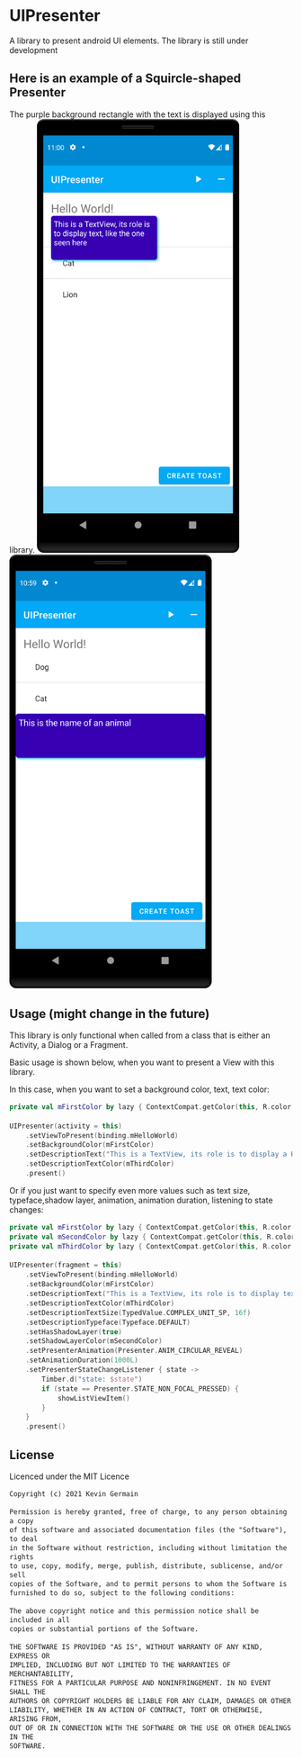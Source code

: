 # UIPresenter

A library to present android UI elements. The library is still under development

## Here is an example of a Squircle-shaped Presenter

The purple background rectangle with the text is displayed using this library.
<img src="/screenshots/device-2021-12-07-230050.png" alt="A Squircle-shaped Presenter View" width="360" />
<img src="/screenshots/device-2021-12-07-225956.png" alt="A Squircle-shaped Presenter View" width="360" />

## Usage (might change in the future)

This library is only functional when called from a class that is either an Activity, a Dialog or a
Fragment.

Basic usage is shown below, when you want to present a View with this library.

In this case, when you want to set a background color, text, text color:

```kotlin
private val mFirstColor by lazy { ContextCompat.getColor(this, R.color.purple_700) }

UIPresenter(activity = this)
    .setViewToPresent(binding.mHelloWorld)
    .setBackgroundColor(mFirstColor)
    .setDescriptionText("This is a TextView, its role is to display a Hello World text at the top of the screen")
    .setDescriptionTextColor(mThirdColor)
    .present()
```

Or if you just want to specify even more values such as text size, typeface,shadow layer, animation,
animation duration, listening to state changes:

```kotlin
private val mFirstColor by lazy { ContextCompat.getColor(this, R.color.purple_700) }
private val mSecondColor by lazy { ContextCompat.getColor(this, R.color.blue_500) }
private val mThirdColor by lazy { ContextCompat.getColor(this, R.color.white) }

UIPresenter(fragment = this)
    .setViewToPresent(binding.mHelloWorld)
    .setBackgroundColor(mFirstColor)
    .setDescriptionText("This is a TextView, its role is to display text, like the one seen here")
    .setDescriptionTextColor(mThirdColor)
    .setDescriptionTextSize(TypedValue.COMPLEX_UNIT_SP, 16f)
    .setDescriptionTypeface(Typeface.DEFAULT)
    .setHasShadowLayer(true)
    .setShadowLayerColor(mSecondColor)
    .setPresenterAnimation(Presenter.ANIM_CIRCULAR_REVEAL)
    .setAnimationDuration(1000L)
    .setPresenterStateChangeListener { state ->
        Timber.d("state: $state")
        if (state == Presenter.STATE_NON_FOCAL_PRESSED) {
            showListViewItem()
        }
    }
    .present()
```
## License
Licenced under the MIT Licence
```
Copyright (c) 2021 Kevin Germain

Permission is hereby granted, free of charge, to any person obtaining a copy
of this software and associated documentation files (the "Software"), to deal
in the Software without restriction, including without limitation the rights
to use, copy, modify, merge, publish, distribute, sublicense, and/or sell
copies of the Software, and to permit persons to whom the Software is
furnished to do so, subject to the following conditions:

The above copyright notice and this permission notice shall be included in all
copies or substantial portions of the Software.

THE SOFTWARE IS PROVIDED "AS IS", WITHOUT WARRANTY OF ANY KIND, EXPRESS OR
IMPLIED, INCLUDING BUT NOT LIMITED TO THE WARRANTIES OF MERCHANTABILITY,
FITNESS FOR A PARTICULAR PURPOSE AND NONINFRINGEMENT. IN NO EVENT SHALL THE
AUTHORS OR COPYRIGHT HOLDERS BE LIABLE FOR ANY CLAIM, DAMAGES OR OTHER
LIABILITY, WHETHER IN AN ACTION OF CONTRACT, TORT OR OTHERWISE, ARISING FROM,
OUT OF OR IN CONNECTION WITH THE SOFTWARE OR THE USE OR OTHER DEALINGS IN THE
SOFTWARE.
```